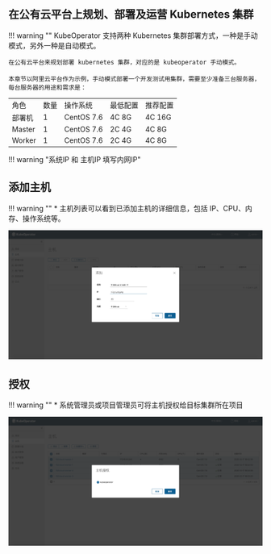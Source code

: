 ## 在公有云平台上规划、部署及运营 Kubernetes 集群

!!! warning ""
    KubeOperator 支持两种 Kubernetes 集群部署方式，一种是手动模式，另外一种是自动模式。

    在公有云平台来规划部署 kubernetes 集群，对应的是 kubeoperator 手动模式。

    本章节以阿里云平台作为示例，手动模式部署一个开发测试用集群，需要至少准备三台服务器，每台服务器的用途和需求是：

<table>
    <tr>
        <td>角色</td>
        <td>数量</td>
        <td>操作系统</td>
        <td>最低配置</td>
        <td>推荐配置</td>
    </tr>
    <tr>
        <td>部署机</td>
        <td>1</td>
        <td>CentOS 7.6</td>
        <td>4C 8G</td>
        <td>4C 16G</td>
    </tr>
    <tr>
        <td>Master</td>
        <td>1</td>
        <td>CentOS 7.6</td>
        <td>2C 4G</td>
        <td>4C 8G</td>
    </tr>
    <tr>
        <td>Worker</td>
        <td>1</td>
        <td>CentOS 7.6</td>
        <td>2C 4G</td>
        <td>4C 8G</td>
    </tr>
</table>

!!! warning "系统IP 和 主机IP 填写内网IP"

## 添加主机

!!! warning ""
    * 主机列表可以看到已添加主机的详细信息，包括 IP、CPU、内存、操作系统等。

![host-add](../../img/user_manual/hosts/host-add.png)

## 授权

!!! warning ""
    * 系统管理员或项目管理员可将主机授权给目标集群所在项目

![host-authorization](../../img/user_manual/hosts/host-authorization.png)